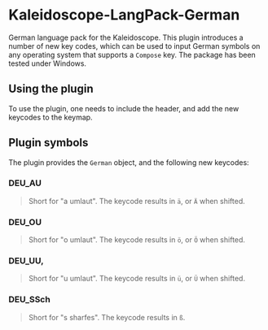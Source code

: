 # Kaleidoscope-LangPack-German

German language pack for the Kaleidoscope. This plugin introduces a number of
new key codes, which can be used to input German symbols on any operating
system that supports a `Compose` key. The package has been tested under Windows.

## Using the plugin

To use the plugin, one needs to include the header, and add the new keycodes to
the keymap.

## Plugin symbols

The plugin provides the `German` object, and the following new keycodes:

### DEU_AU

> Short for "a umlaut". The keycode results in `ä`, or `Ä` when shifted.

### DEU_OU

> Short for "o umlaut". The keycode results in `ö`, or `Ö` when shifted.

### DEU_UU,

> Short for "u umlaut". The keycode results in `ü`, or `Ü` when shifted.

### DEU_SSch

> Short for "s sharfes". The keycode results in `ß`.
